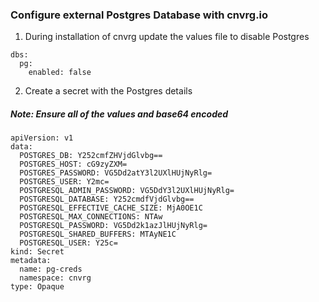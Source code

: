 ### Configure external Postgres Database with cnvrg.io
1. During installation of cnvrg update the values file to disable Postgres
```
dbs:
  pg:
    enabled: false
```
2. Create a secret with the Postgres details
##### Note: Ensure all of the values and base64 encoded
```
apiVersion: v1
data:
  POSTGRES_DB: Y252cmfZHVjdGlvbg==
  POSTGRES_HOST: cG9zyZXM=
  POSTGRES_PASSWORD: VG5Dd2atY3l2UXlHUjNyRlg=
  POSTGRES_USER: Y2mc=
  POSTGRESQL_ADMIN_PASSWORD: VG5DdY3l2UXlHUjNyRlg=
  POSTGRESQL_DATABASE: Y252cmdfVjdGlvbg==
  POSTGRESQL_EFFECTIVE_CACHE_SIZE: MjA0OE1C
  POSTGRESQL_MAX_CONNECTIONS: NTAw
  POSTGRESQL_PASSWORD: VG5Dd2k1azJlHUjNyRlg=
  POSTGRESQL_SHARED_BUFFERS: MTAyNE1C
  POSTGRESQL_USER: Y25c=
kind: Secret
metadata:
  name: pg-creds
  namespace: cnvrg
type: Opaque
```
